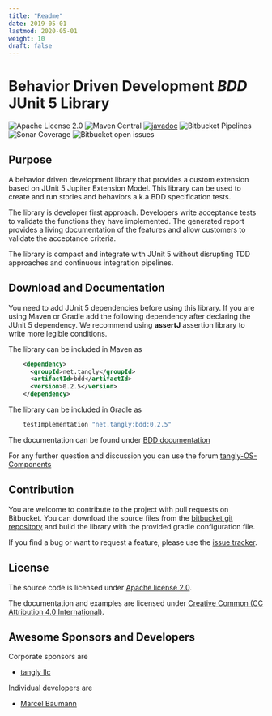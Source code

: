 ```yaml
---
title: "Readme"
date: 2019-05-01
lastmod: 2020-05-01
weight: 10
draft: false
---
```


# Behavior Driven Development _BDD_ JUnit 5 Library

![Apache License 2.0](https://img.shields.io/badge/license-Apache%202-blue.svg)
![Maven Central](https://img.shields.io/maven-central/v/net.tangly/bdd.svg)
[![javadoc](https://javadoc.io/badge2/net.tangly/bdd/javadoc.svg)](https://javadoc.io/doc/net.tangly/bdd)
![Bitbucket Pipelines](https://img.shields.io/bitbucket/pipelines/tangly-team/tangly-os.svg)
![Sonar Coverage](https://img.shields.io/sonar/https/sonarcloud.io/tangly-os-at-tangly.net/coverage.svg)
![Bitbucket open issues](https://img.shields.io/bitbucket/issues-raw/tangly/tangly-os.svg)

## Purpose

A behavior driven development library that provides a custom extension based on JUnit 5 Jupiter Extension Model. This library can be used to create
and run stories and behaviors a.k.a BDD specification tests.

The library is developer first approach. Developers write acceptance tests to validate the functions they have implemented. The generated
report provides a living documentation of the features and allow customers to validate the acceptance criteria.

The library is compact and integrate with JUnit 5 without disrupting TDD approaches and continuous integration pipelines.

## Download and Documentation

You need to add JUnit 5 dependencies before using this library. If you are using Maven or Gradle  add the following dependency after declaring the
 JUnit 5 dependency. We recommend using __assertJ__ assertion library to write more legible conditions.

The library can be included in Maven as

```xml
    <dependency>
      <groupId>net.tangly</groupId>
      <artifactId>bdd</artifactId>
      <version>0.2.5</version>
    </dependency>
```    

The library can be included in Gradle as

```groovy
    testImplementation "net.tangly:bdd:0.2.5"
```

The documentation can be found under [BDD documentation](https://tangly-team.bitbucket.io/bdd/)

For any further question and discussion you can use the forum [tangly-OS-Components](https://groups.google.com/d/forum/tangly-os-components)

## Contribution

You are welcome to contribute to the project with pull requests on Bitbucket. You can download the source files from the 
[bitbucket git repository](https://bitbucket.org/tangly-team/tangly-os.git) and build  the library with the provided gradle configuration file.

If you find a bug or want to request a feature, please use the [issue tracker](https://bitbucket.org/tangly-team/tangly-os/issues).

## License

The source code is licensed under [Apache license 2.0](https://www.apache.org/licenses/LICENSE-2.0).

The documentation and examples are licensed under [Creative Common (CC Attribution 4.0 International)](https://creativecommons.org/licenses/by/4.0/).

## Awesome Sponsors and Developers

Corporate sponsors are

* [tangly llc](https://www.tangly.net)

Individual developers are

* [Marcel Baumann](https://linkedin.com/in/marcelbaumann)

